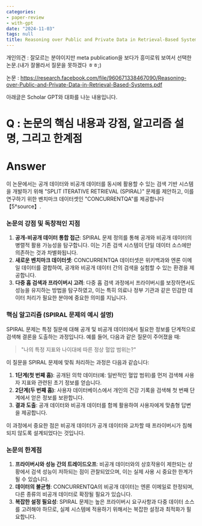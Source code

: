 ```yaml
---
categories:
- paper-review
- with-gpt
date: "2024-11-03"
tags: null
title: Reasoning over Public and Private Data in Retrieval-Based Systems
---
```


개인의견 : 잘모르는 분야이지만 meta publication을 보다가 흥미로워 보여서 선택한 논문.(내가 잘몰라서 질문을 못하겠다 ㅎㅎ;)

논문 : https://research.facebook.com/file/960671338467090/Reasoning-over-Public-and-Private-Data-in-Retrieval-Based-Systems.pdf


아래글은 Scholar GPT와 대화를 나눈 내용입니다.

# Q : 논문의 핵심 내용과 강점, 알고리즘 설명, 그리고 한계점

# Answer

이 논문에서는 공개 데이터와 비공개 데이터를 동시에 활용할 수 있는 검색 기반 시스템을 개발하기 위해 "SPLIT ITERATIVE RETRIEVAL (SPIRAL)" 문제를 제안하고, 이를 연구하기 위한 벤치마크 데이터셋인 "CONCURRENTQA"를 제공합니다【5†source】.

### 논문의 강점 및 독창적인 지점

1. **공개-비공개 데이터 통합 접근**: SPIRAL 문제 정의를 통해 공개와 비공개 데이터의 병렬적 활용 가능성을 탐구합니다. 이는 기존 검색 시스템이 단일 데이터 소스에만 의존하는 것과 차별화됩니다.
2. **새로운 벤치마크 데이터셋**: CONCURRENTQA 데이터셋은 위키백과와 엔론 이메일 데이터를 결합하여, 공개와 비공개 데이터 간의 검색을 실험할 수 있는 환경을 제공합니다.
3. **다중 홉 검색과 프라이버시 고려**: 다중 홉 검색 과정에서 프라이버시를 보장하면서도 성능을 유지하는 방법을 탐구하였고, 이는 특히 의료나 정부 기관과 같은 민감한 데이터 처리가 필요한 분야에 중요한 의미를 지닙니다.

### 핵심 알고리즘 (SPIRAL 문제의 예시 설명)

SPIRAL 문제는 특정 질문에 대해 공개 및 비공개 데이터에서 필요한 정보를 단계적으로 검색해 결론을 도출하는 과정입니다. 예를 들어, 다음과 같은 질문이 주어졌을 때:

> "나의 특정 지표와 나이대에 따른 정상 혈압 범위는?"

이 질문을 SPIRAL 문제에 맞춰 처리하는 과정은 다음과 같습니다:
1. **1단계(첫 번째 홉)**: 공개된 의학 데이터(예: 일반적인 혈압 범위)를 먼저 검색해 사용자 지표와 관련된 초기 정보를 얻습니다.
2. **2단계(두 번째 홉)**: 사용자 데이터베이스에서 개인의 건강 기록을 검색해 첫 번째 단계에서 얻은 정보를 보완합니다.
3. **결과 도출**: 공개 데이터와 비공개 데이터를 함께 활용하여 사용자에게 맞춤형 답변을 제공합니다.

이 과정에서 중요한 점은 비공개 데이터가 공개 데이터와 교차할 때 프라이버시가 침해되지 않도록 설계되었다는 것입니다.

### 논문의 한계점

1. **프라이버시와 성능 간의 트레이드오프**: 비공개 데이터와의 상호작용이 제한되는 상황에서 검색 성능이 저하되는 점이 관찰되었으며, 이는 실제 사용 시 중요한 한계가 될 수 있습니다.
2. **데이터의 불균형**: CONCURRENTQA의 비공개 데이터는 엔론 이메일로 한정되며, 다른 종류의 비공개 데이터로 확장될 필요가 있습니다.
3. **복잡한 설정 필요성**: SPIRAL 문제는 높은 프라이버시 요구사항과 다중 데이터 소스를 고려해야 하므로, 실제 시스템에 적용하기 위해서는 복잡한 설정과 최적화가 필요합니다.